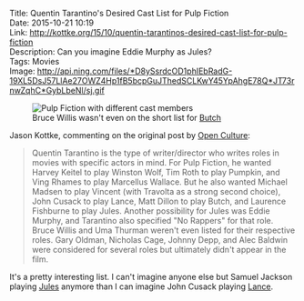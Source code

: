 Title: Quentin Tarantino's Desired Cast List for Pulp Fiction  
Date: 2015-10-21 10:19  
Link: http://kottke.org/15/10/quentin-tarantinos-desired-cast-list-for-pulp-fiction  
Description: Can you imagine Eddie Murphy as Jules?  
Tags: Movies  
Image: http://api.ning.com/files/*D8ySsrdcOD1phIEbRadG-19XL5DsJ57LlAe27OWZ4Hp1fB5bcpGuJThedSCLKwY45YpAhgE78Q*JT73rnwZqhC*GybLbeNl/sj.gif  

<figure>
	<img src="http://d.pr/i/ReGu+" alt="Pulp Fiction with different cast members" title="Pulp Fiction with different cast members">
	<figcaption>Bruce Willis wasn't even on the short list for <a href="http://www.imdb.com/character/ch0001781/" title="Pulp Fiction's 'Butch' on IMDB">Butch</a></figcaption>
</figure>

Jason Kottke, commenting on the original post by [Open Culture][1]:

> Quentin Tarantino is the type of writer/director who writes roles in movies with specific actors in mind. For Pulp Fiction, he wanted Harvey Keitel to play Winston Wolf, Tim Roth to play Pumpkin, and Ving Rhames to play Marcellus Wallace. But he also wanted Michael Madsen to play Vincent (with Travolta as a strong second choice), John Cusack to play Lance, Matt Dillon to play Butch, and Laurence Fishburne to play Jules. Another possibility for Jules was Eddie Murphy, and Tarantino also specified "No Rappers" for that role. Bruce Willis and Uma Thurman weren't even listed for their respective roles. Gary Oldman, Nicholas Cage, Johnny Depp, and Alec Baldwin were considered for several roles but ultimately didn't appear in the film.

It's a pretty interesting list. I can't imagine anyone else but Samuel Jackson playing [Jules][2] anymore than I can imagine John Cusack playing [Lance][3].

[1]: http://www.openculture.com/2015/10/quentin-tarantinos-original-wish-list-for-the-cast-of-pulp-fiction.html "The source for Kottke's post"
[2]: http://www.imdb.com/character/ch0001783/ "IMDB: Pulp Fiction's 'Jules'"
[3]: http://www.imdb.com/character/ch0001788/ "IMDB: Pulp Fiction's 'Lance'"